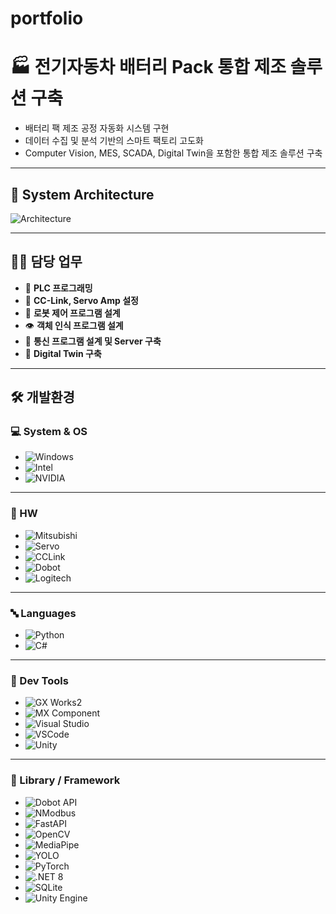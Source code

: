 # portfolio
# 🏭 전기자동차 배터리 Pack 통합 제조 솔루션 구축
- 배터리 팩 제조 공정 자동화 시스템 구현
- 데이터 수집 및 분석 기반의 스마트 팩토리 고도화
- Computer Vision, MES, SCADA, Digital Twin을 포함한 통합 제조 솔루션 구축

---

## 🧩 System Architecture

![Architecture](https://github.com/user-attachments/assets/7fce15d3-d269-42db-9107-f80810d027a5)

---

## 🧑‍💻 담당 업무 

- 🧠 **PLC 프로그래밍**  
- 🔗 **CC-Link, Servo Amp 설정**  
- 🤖 **로봇 제어 프로그램 설계**  
- 👁️ **객체 인식 프로그램 설계**  
- 🔌 **통신 프로그램 설계 및 Server 구축**
- 🧱 **Digital Twin 구축**  

---

## 🛠 개발환경

### 💻 System & OS
- ![Windows](https://img.shields.io/badge/-Windows_11-0078D4?style=flat&logo=windows&logoColor=white)  
- ![Intel](https://img.shields.io/badge/-Intel_i7_13700-0071C5?style=flat&logo=intel&logoColor=white)  
- ![NVIDIA](https://img.shields.io/badge/-NVIDIA_RTX_4060-76B900?style=flat&logo=nvidia&logoColor=white)

---

### 🤖 HW
- ![Mitsubishi](https://img.shields.io/badge/-MELSEC_Q03UDECPU-E60012?style=flat&logo=semiconductor-manufacturing&logoColor=white)  
- ![Servo](https://img.shields.io/badge/-MR--J4--10B-555555?style=flat&logo=server&logoColor=white)  
- ![CCLink](https://img.shields.io/badge/-CC--Link-007CC2?style=flat&logo=protocolsio&logoColor=white)  
- ![Dobot](https://img.shields.io/badge/-Dobot_Magician-005BA1?style=flat&logo=robotframework&logoColor=white)  
- ![Logitech](https://img.shields.io/badge/Logitech_C922_PRO_STREAM-000000?style=flat&logo=logitech&logoColor=white)
 
---

### 🔤 Languages
- ![Python](https://img.shields.io/badge/-Python-3776AB?style=flat&logo=python&logoColor=white)  
- ![C#](https://img.shields.io/badge/-C%23-239120?style=flat&logo=dotnet&logoColor=white)

---

### 🧰 Dev Tools
- ![GX Works2](https://img.shields.io/badge/-GX_Works2-E60012?style=flat&logo=automation&logoColor=white)  
- ![MX Component](https://img.shields.io/badge/-MX_Component-000000?style=flat&logo=windows&logoColor=white)
- ![Visual Studio](https://img.shields.io/badge/-Visual_Studio_2022-5C2D91?style=flat&logo=visualstudio&logoColor=white)  
- ![VSCode](https://img.shields.io/badge/-VS_Code-007ACC?style=flat&logo=visualstudio&logoColor=white)  
- ![Unity](https://img.shields.io/badge/-Unity_6-000000?style=flat&logo=unity&logoColor=white)
  
---

### 🧱 Library / Framework
- ![Dobot API](https://img.shields.io/badge/-Dobot_API-0082C8?style=flat&logo=usb&logoColor=white)  
- ![NModbus](https://img.shields.io/badge/-NModbus-333333?style=flat&logo=protocolㄴ&logoColor=white)  
- ![FastAPI](https://img.shields.io/badge/-FastAPI-009688?style=flat&logo=fastapi&logoColor=white)  
- ![OpenCV](https://img.shields.io/badge/-OpenCV-5C3EE8?style=flat&logo=opencv&logoColor=white)  
- ![MediaPipe](https://img.shields.io/badge/-MediaPipe-FF6F00?style=flat&logo=google&logoColor=white)  
- ![YOLO](https://img.shields.io/badge/-Ultralytics_YOLOv8-7B68EE?style=flat&logo=openai&logoColor=white)  
- ![PyTorch](https://img.shields.io/badge/-PyTorch-EE4C2C?style=flat&logo=pytorch&logoColor=white)  
- ![.NET 8](https://img.shields.io/badge/-.NET_8.0-512BD4?style=flat&logo=dotnet&logoColor=white)  
- ![SQLite](https://img.shields.io/badge/-SQLite-07405E?style=flat&logo=sqlite&logoColor=white)  
- ![Unity Engine](https://img.shields.io/badge/-Unity_Engine-000000?style=flat&logo=unity&logoColor=white)

